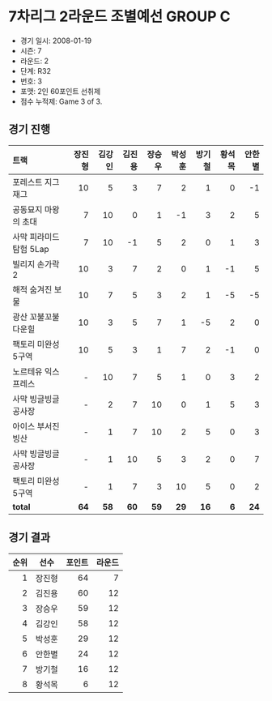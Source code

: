 # 7차리그 2라운드 조별예선 GROUP C

- 경기 일시: 2008-01-19
- 시즌: 7
- 라운드: 2
- 단계: R32
- 번호: 3
- 포맷: 2인 60포인트 선취제
- 점수 누적제: Game 3 of 3.





## 경기 진행

| 트랙 | 장진형 | 김강인 | 김진용 | 장승우 | 박성훈 | 방기철 | 황석목 | 안한별 |
|:---|---:|---:|---:|---:|---:|---:|---:|---:|
| 포레스트 지그재그 | 10 | 5 | 3 | 7 | 2 | 1 | 0 | -1 |
| 공동묘지 마왕의 초대 | 7 | 10 | 0 | 1 | -1 | 3 | 2 | 5 |
| 사막 피라미드 탐험 5Lap | 7 | 10 | -1 | 5 | 2 | 0 | 1 | 3 |
| 빌리지 손가락 2 | 10 | 3 | 7 | 2 | 0 | 1 | -1 | 5 |
| 해적 숨겨진 보물 | 10 | 7 | 5 | 3 | 2 | 1 | -5 | -5 |
| 광산 꼬불꼬불 다운힐 | 10 | 3 | 5 | 7 | 1 | -5 | 2 | 0 |
| 팩토리 미완성 5구역 | 10 | 5 | 3 | 1 | 7 | 2 | -1 | 0 |
| 노르테유 익스프레스 | - | 10 | 7 | 5 | 1 | 0 | 3 | 2 |
| 사막 빙글빙글 공사장 | - | 2 | 7 | 10 | 0 | 1 | 5 | 3 |
| 아이스 부서진 빙산 | - | 1 | 7 | 10 | 2 | 5 | 0 | 3 |
| 사막 빙글빙글 공사장 | - | 1 | 10 | 5 | 3 | 2 | 0 | 7 |
| 팩토리 미완성 5구역 | - | 1 | 7 | 3 | 10 | 5 | 0 | 2 |
| __total__ | __64__ | __58__ | __60__ | __59__ | __29__ | __16__ | __6__ | __24__ |




## 경기 결과

| 순위 | 선수 | 포인트 | 라운드 |
|---:|:---:|---:|---:|
| 1 | 장진형 | 64 | 7 |
| 2 | 김진용 | 60 | 12 |
| 3 | 장승우 | 59 | 12 |
| 4 | 김강인 | 58 | 12 |
| 5 | 박성훈 | 29 | 12 |
| 6 | 안한별 | 24 | 12 |
| 7 | 방기철 | 16 | 12 |
| 8 | 황석목 | 6 | 12 |

